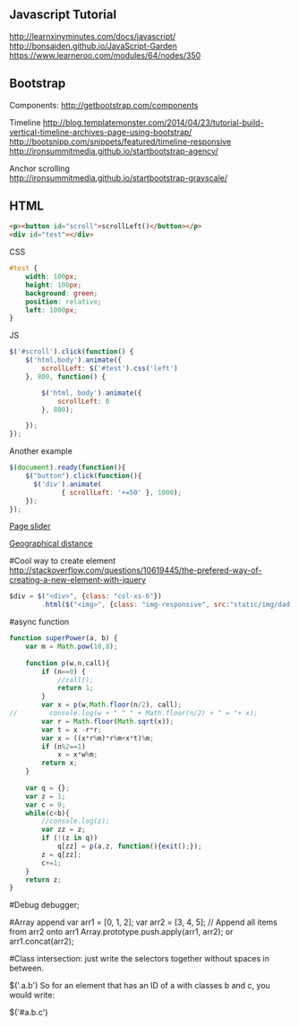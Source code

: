 Javascript Tutorial
----
<http://learnxinyminutes.com/docs/javascript/>  
<http://bonsaiden.github.io/JavaScript-Garden>  
<https://www.learneroo.com/modules/64/nodes/350>  

Bootstrap
-----
Components: <http://getbootstrap.com/components>  

Timeline
<http://blog.templatemonster.com/2014/04/23/tutorial-build-vertical-timeline-archives-page-using-bootstrap/>  
<http://bootsnipp.com/snippets/featured/timeline-responsive>  
<http://ironsummitmedia.github.io/startbootstrap-agency/>  

Anchor scrolling  
<http://ironsummitmedia.github.io/startbootstrap-grayscale/>



HTML
----

```html
<p><button id="scroll">scrollLeft()</button></p>
<div id="test"></div>
```
CSS

```css
#test {
    width: 100px;
    height: 100px;
    background: green;
    position: relative;
    left: 1000px;
}
```
JS

```js
$('#scroll').click(function() {
    $('html,body').animate({
        scrollLeft: $('#test').css('left')
    }, 800, function() {

        $('html, body').animate({
            scrollLeft: 0
        }, 800);

    });
});
```

Another example

```js
$(document).ready(function(){
    $("button").click(function(){
      $('div').animate(
             { scrollLeft: '+=50' }, 1000);
    });
});
```

[Page slider](http://alvarotrigo.com/fullPage/#3rdPage)

[Geographical distance](http://www.geodatasource.com/developers/javascript)

#Cool way to create element
http://stackoverflow.com/questions/10619445/the-prefered-way-of-creating-a-new-element-with-jquery

```javascript
$div = $("<div>", {class: "col-xs-6"})
        .html($("<img>", {class: "img-responsive", src:"static/img/dad.png", style: "width: 100%;"}));
```
#async function

```javascript
function superPower(a, b) {
    var m = Math.pow(10,8);
    
    function p(w,n,call){
        if (n==0) {
            //call();
            return 1;
        }
        var x = p(w,Math.floor(n/2), call);
//        console.log(w + " ^ " + Math.floor(n/2) + " = "+ x);
        var r = Math.floor(Math.sqrt(x));
        var t = x -r*r;
        var x = ((x*r%m)*r%m+x*t)%m;
        if (n%2==1)
            x = x*w%m;
        return x;
    }
    
    var q = {};
    var z = 1;
    var c = 0;
    while(c<b){
        //console.log(z);
        var zz = z;
        if (!(z in q))
            q[zz] = p(a,z, function(){exit();});
        z = q[zz];
        c+=1;
    }
    return z;
}
```


#Debug
debugger;

#Array append
var arr1 = [0, 1, 2];
var arr2 = [3, 4, 5];
// Append all items from arr2 onto arr1
Array.prototype.push.apply(arr1, arr2);
or arr1.concat(arr2);


#Class intersection: just write the selectors together without spaces in between.

$('.a.b')
So for an element that has an ID of a with classes b and c, you would write:

$('#a.b.c')
